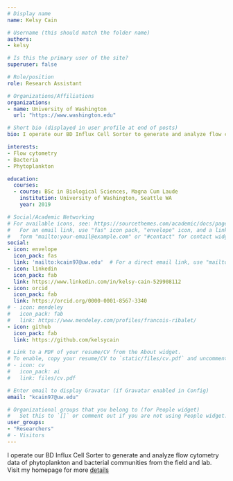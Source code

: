 ```yaml
---
# Display name
name: Kelsy Cain

# Username (this should match the folder name)
authors:
- kelsy

# Is this the primary user of the site?
superuser: false

# Role/position
role: Research Assistant

# Organizations/Affiliations
organizations:
- name: University of Washington
  url: "https://www.washington.edu"

# Short bio (displayed in user profile at end of posts)
bio: I operate our BD Influx Cell Sorter to generate and analyze flow cytometry data of phytoplankton and bacterial communities from the field and lab.

interests:
- Flow cytometry
- Bacteria
- Phytoplankton

education:
  courses:
  - course: BSc in Biological Sciences, Magna Cum Laude
    institution: University of Washington, Seattle WA
    year: 2019

# Social/Academic Networking
# For available icons, see: https://sourcethemes.com/academic/docs/page-builder/#icons
#   For an email link, use "fas" icon pack, "envelope" icon, and a link in the
#   form "mailto:your-email@example.com" or "#contact" for contact widget.
social:
- icon: envelope
  icon_pack: fas
  link: 'mailto:kcain97@uw.edu'  # For a direct email link, use "mailto:test@example.org".
- icon: linkedin
  icon_pack: fab
  link: https://www.linkedin.com/in/kelsy-cain-529908112
- icon: orcid
  icon_pack: fab
  link: https://orcid.org/0000-0001-8567-3340
# - icon: mendeley
#   icon_pack: fab
#   link: https://www.mendeley.com/profiles/francois-ribalet/  
- icon: github
  icon_pack: fab
  link: https://github.com/kelsycain  

# Link to a PDF of your resume/CV from the About widget.
# To enable, copy your resume/CV to `static/files/cv.pdf` and uncomment the lines below.
# - icon: cv
#   icon_pack: ai
#   link: files/cv.pdf

# Enter email to display Gravatar (if Gravatar enabled in Config)
email: "kcain97@uw.edu"

# Organizational groups that you belong to (for People widget)
#   Set this to `[]` or comment out if you are not using People widget.
user_groups:
- "Researchers"
# - Visitors
---
```

 I operate our BD Influx Cell Sorter to generate and analyze flow cytometry data of phytoplankton and bacterial communities from the field and lab. <br/>
 Visit my homepage for more [details](https://armbrustlab.ocean.washington.edu/people/cain/)